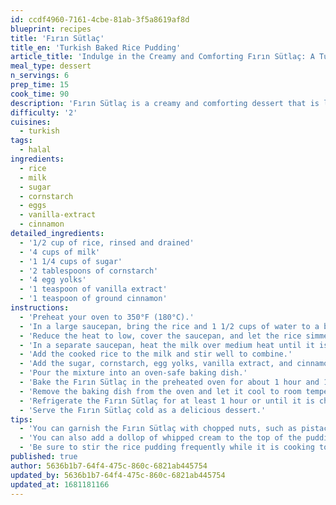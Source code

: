 ```yaml
---
id: ccdf4960-7161-4cbe-81ab-3f5a8619af8d
blueprint: recipes
title: 'Fırın Sütlaç'
title_en: 'Turkish Baked Rice Pudding'
article_title: 'Indulge in the Creamy and Comforting Fırın Sütlaç: A Turkish Dessert Recipe'
meal_type: dessert
n_servings: 6
prep_time: 15
cook_time: 90
description: 'Fırın Sütlaç is a creamy and comforting dessert that is loved by many in Turkey. Made with rice, milk, sugar, and a touch of cinnamon, this baked rice pudding is perfect for those looking for a sweet and satisfying treat. This recipe serves six people and takes approximately 1 hour and 30 minutes to prepare and cook.'
difficulty: '2'
cuisines:
  - turkish
tags:
  - halal
ingredients:
  - rice
  - milk
  - sugar
  - cornstarch
  - eggs
  - vanilla-extract
  - cinnamon
detailed_ingredients:
  - '1/2 cup of rice, rinsed and drained'
  - '4 cups of milk'
  - '1 1/4 cups of sugar'
  - '2 tablespoons of cornstarch'
  - '4 egg yolks'
  - '1 teaspoon of vanilla extract'
  - '1 teaspoon of ground cinnamon'
instructions:
  - 'Preheat your oven to 350°F (180°C).'
  - 'In a large saucepan, bring the rice and 1 1/2 cups of water to a boil over high heat.'
  - 'Reduce the heat to low, cover the saucepan, and let the rice simmer for about 20 minutes or until it is tender and the water has been absorbed.'
  - 'In a separate saucepan, heat the milk over medium heat until it is hot but not boiling.'
  - 'Add the cooked rice to the milk and stir well to combine.'
  - 'Add the sugar, cornstarch, egg yolks, vanilla extract, and cinnamon to the rice and milk mixture, and whisk until everything is well combined.'
  - 'Pour the mixture into an oven-safe baking dish.'
  - 'Bake the Fırın Sütlaç in the preheated oven for about 1 hour and 10 minutes or until the top is golden brown and the pudding is set.'
  - 'Remove the baking dish from the oven and let it cool to room temperature.'
  - 'Refrigerate the Fırın Sütlaç for at least 1 hour or until it is chilled.'
  - 'Serve the Fırın Sütlaç cold as a delicious dessert.'
tips:
  - 'You can garnish the Fırın Sütlaç with chopped nuts, such as pistachios or almonds.'
  - 'You can also add a dollop of whipped cream to the top of the pudding before serving for an extra indulgent treat.'
  - 'Be sure to stir the rice pudding frequently while it is cooking to prevent it from sticking to the bottom of the saucepan.'
published: true
author: 5636b1b7-64f4-475c-860c-6821ab445754
updated_by: 5636b1b7-64f4-475c-860c-6821ab445754
updated_at: 1681181166
---
```

